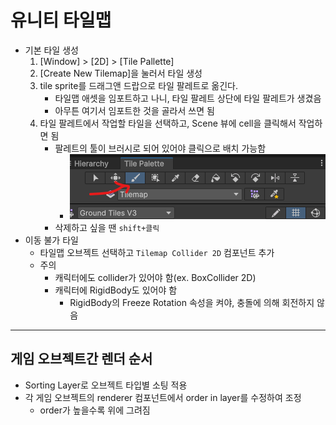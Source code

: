 # 유니티 타일맵
- 기본 타일 생성
    1. [Window] > [2D] > [Tile Pallette]
    2. [Create New Tilemap]을 눌러서 타일 생성
    3. tile sprite를 드래그앤 드랍으로 타일 팔레트로 옮긴다.
        - 타일맵 애셋을 임포트하고 나니, 타일 팔레트 상단에 타일 팔레트가 생겼음
        <!-- - 뭐해서 생긴건지 정확히 모르겠다... -->
        - 아무튼 여기서 임포트한 것을 골라서 쓰면 됨
    4. 타일 팔레트에서 작업할 타일을 선택하고, Scene 뷰에 cell을 클릭해서 작업하면 됨
        - 팔레트의 툴이 브러시로 되어 있어야 클릭으로 배치 가능함
            - ![타일 팔레트 툴바](/assets/images/2d-project-image-01.png)
        - 삭제하고 싶을 땐 `shift+클릭`
- 이동 불가 타일
    - 타일맵 오브젝트 선택하고 `Tilemap Collider 2D` 컴포넌트 추가
    - 주의
        - 캐릭터에도 collider가 있어야 함(ex. BoxCollider 2D)
        - 캐릭터에 RigidBody도 있어야 함
            - RigidBody의 Freeze Rotation 속성을 켜야, 충돌에 의해 회전하지 않음

---

## 게임 오브젝트간 렌더 순서
- Sorting Layer로 오브젝트 타입별 소팅 적용
- 각 게임 오브젝트의 renderer 컴포넌트에서 order in layer를 수정하여 조정
    - order가 높을수록 위에 그려짐
